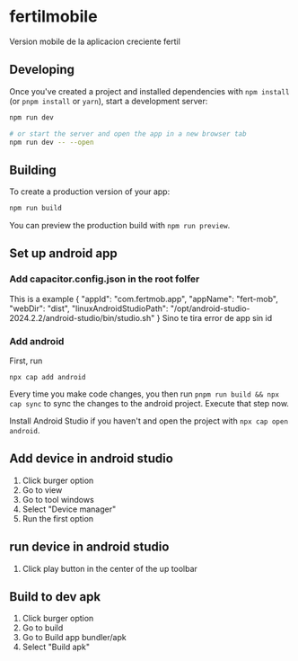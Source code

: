 # fertilmobile
Version mobile de la aplicacion creciente fertil



## Developing

Once you've created a project and installed dependencies with `npm install` (or `pnpm install` or `yarn`), start a development server:

```bash
npm run dev

# or start the server and open the app in a new browser tab
npm run dev -- --open
```

## Building

To create a production version of your app:

```bash
npm run build
```

You can preview the production build with `npm run preview`.

##  Set up android app

### Add capacitor.config.json in the root folfer
This is a example
{
  "appId": "com.fertmob.app",
  "appName": "fert-mob",
  "webDir": "dist",
  "linuxAndroidStudioPath": "/opt/android-studio-2024.2.2/android-studio/bin/studio.sh"
}
Sino te tira error de app sin id
### Add android
First, run

```
npx cap add android
```

Every time you make code changes, you then run `pnpm run build && npx cap sync` to sync the changes to the android project. Execute that step now.

Install Android Studio if you haven't and open the project with 
`npx cap open android`.



## Add device in android studio
1. Click burger option
2. Go to view
3. Go to tool windows
4. Select "Device manager"
5. Run the first option

## run device in android studio
1. Click play button in the center of the up toolbar




## Build to dev apk
1. Click burger option
2. Go to build
3. Go to Build app bundler/apk
4. Select "Build apk"
